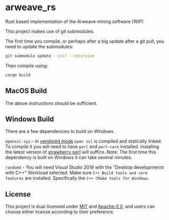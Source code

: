 # arweave_rs
Rust based implementation of the Arweave mining software (WIP)

This project makes use of git submodules.

The first time you compile, or perhaps after a big update after a git pull, you need to update the submodules:

```bash
git submodule update --init --recursive
```
Then compile using:
```bash 
cargo build
```
## MacOS Build
The above instructions should be sufficient.

## Windows Build
There are a few dependencies to build on Windows.

`openssl-sys` - In [vendored mode](https://docs.rs/openssl/latest/openssl/) `open ssl` is compiled and statically linked. To compile it you will need to have `perl` and `perl-core` installed. Installing the latest version of [strawberry perl](https://strawberryperl.com/releases.html) will suffice. Note: The first time this dependency is built on Windows it can take several minutes.

`randomX` - You will need Visual Studio 2019 with the "Desktop developmennt with C++" Workload selected. Make sure `C++ Build tools and core features` are installed. Specifically the `C++ CMake tools for Windows`.

## License
This project is dual-licensed under [MIT]() and [Apache-2.0](), and users can choose either license according to their preference.